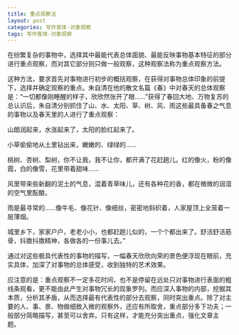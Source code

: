 ```yaml
---
title: 重点观察法
layout: post
categories: 写作客体-对象观察
tags: 写作客体-对象观察
---
```


在纷繁复杂的事物中，选择其中最能代表总体面貌、最能反映事物基本特征的部分进行重点观察，而对其它部分则只做一般观察，这种观察法称为重点观察方法。

这种方法，要求首先对事物进行初步的概括观察，在获得对事物总体印象的前提下，选择并确定观察的重点。朱自清在他的散文名篇《春》中对春天的总体观察是：“一切都像刚睡醒的样子，欣欣然张开了眼……”获得了春回大地、万物复苏的总认识后，朱自清分别抓住了山、水、太阳、草、树、风、雨这些最具备春之气息的事物以及春天里的人进行了重点观察：

山朗润起来，水涨起来了，太阳的脸红起来了。

小草偷偷地从土里钻出来，嫩嫩的、绿绿的……

桃树、杏树、梨树，你不让我，我不让你，都开满了花赶趟儿。红的像火，粉的像霞，白的像雪，花里带着甜味……

风里带来些新翻的泥土的气息，混着青草味儿，还有各种花的香，都在微微的润湿的空气里酝酿。

雨是最寻常的……像牛毛、像花针、像细丝，密密地斜织着，人家屋顶上全笼着一层薄烟。

城里乡下，家家户户，老老小小，也都赶趟儿似的，一个个都出来了。舒活舒活筋骨，抖擞抖擞精神，各做各的一份事儿去。”

通过对这些极具代表性的事物的描写，一幅春天欣欣向荣的景色便浮现在眼前，充实具体，加深了对事物的总体感受，收到独特的艺术效果。

应注意的是：重点观察不一定多花时间，也不是停留在远处只对事物进行表面的粗线条观看，更不能由此产生对事物冗长的现象罗列。而应深入事物的内部，挖掘其本质，分析其矛盾，从而选择最有代表性的部分去观察，同时突出重点。除了对主要的人、事、景、物做细致入微的观察外，还应有所取舍，重点部分多下功夫；一般部分简略描写，甚至可以舍弃。只有这样，才能充分突出重点，强化文章主题。 